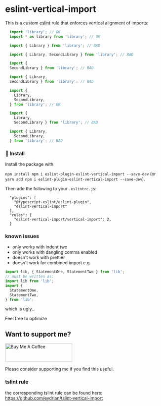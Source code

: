 # eslint-vertical-import

This is a custom [eslint](https://eslint.org) rule that enforces vertical alignment of imports:

```typescript
  import 'library'; // OK
  import * as library from 'library'; // OK

  import { Library } from 'library'; // BAD

  import { Library, SecondLibrary } from 'library'; // BAD

  import {
  SecondLibrary } from 'library'; // BAD

  import { Library,
  SecondLibrary } from 'library'; // BAD

  import {
    Library,
    SecondLibrary,
  } from 'library'; // OK

  import {
    Library,
    SecondLibrary } from 'library'; // BAD

  import { Library,
    SecondLibrary,
  } from 'library'; // BAD
```

### 📝 Install

Install the package with

`npm install npm i eslint-plugin-eslint-vertical-import --save-dev` (or `yarn add npm i eslint-plugin-eslint-vertical-import --save-dev`).

Then add the following to your `.eslintrc.js`:

```
  "plugins": [
    "@typescript-eslint/eslint-plugin",
    "eslint-vertical-import"
  ],
  "rules": {
    "eslint-vertical-import/vertical-import": 2,
  }
```

### known issues
- only works with indent two
- only works with dangling comma enabled
- doesn't work with prettier
- doesn't work for combined import e.g.
```typescript
import lib, { StatementOne, StatementTwo } from 'lib';
// must be written as:
import lib from 'lib';
import {
  StatementOne,
  StatementTwo,
} from 'lib';
```

which is ugly...

Feel free to optimize



## Want to support me?

<a href="https://www.buymeacoffee.com/eydrian" target="_blank"><img src="https://cdn.buymeacoffee.com/buttons/v2/default-yellow.png" alt="Buy Me A Coffee" style="height: 60px !important;width: 217px !important;" ></a>

Please consider supporting me if you find this useful.

### tslint rule
the corresponding tslint rule can be found here: https://github.com/eydrian/tslint-vertical-import